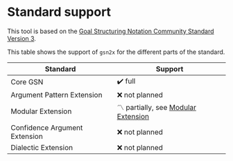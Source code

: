
# Standard support

This tool is based on the [Goal Structuring Notation Community Standard Version 3](https://scsc.uk/r141C:1).

This table shows the support of `gsn2x` for the different parts of the standard.

| Standard                    | Support                                                                            |
|-----------------------------|------------------------------------------------------------------------------------|
|Core GSN                     | :heavy_check_mark: full                                                            |
|Argument Pattern Extension   | :x: not planned                                                                    |
|Modular Extension            | :part_alternation_mark: partially, see [Modular Extension](./modular_extension.md) |
|Confidence Argument Extension| :x: not planned                                                                    |
|Dialectic Extension          | :x: not planned                                                                    |

